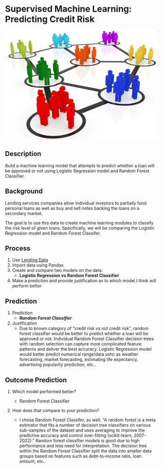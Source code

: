 # Supervised Machine Learning: Predicting Credit Risk

![Google Images](./Images/clustering.jpg)

## Description
Build a machine learning model that attempts to predict whether a loan will be approved or not using Logistic Regression model and Random Forest Classifier.

## Background
Lending services companies allow individual investors to partially fund personal loans as well as buy and sell notes backing the loans on a secondary market. 

The goal is to use this data to create machine learning modules to classify the risk level of given loans. Specifically, we will be comparing the Logistic Regression model and Random Forest Classifer.

## Process

1. Use [Lending Data](./Resources/lending_data.csv)
2. Import data using Pandas
3. Create and compare two models on the data: 
    - <strong>Logistic Regression vs Random Forest Classifier</strong>
4. Make a prediction and provide justification as to which model I think will perform better 

## Prediction
1. Prediction
    - <strong><em>Random Forest Classifier</em></strong>
2. Justification
    - Due to known category of "credit risk vs not credit risk", random forest classifier would be better to predict whether a loan will be approved or not. Individual Random Forest Classifier decision trees with random selection can capture more complicated feature patterns and deliver the best accuracy. Logistic Regression model would better predict numerical range/data ushc as weather forecasting, market forecasting, estimating life expectancy, advertising popularity prediction, etc..

## Outcome Prediction
1. Which model performed better? 
    - Random Forest Classifier

2. How does that compare to your prediction? 
    - I chose Random Forest Classifer, as well. "A random forest is a meta estimator that fits a number of decision tree classifiers on various sub-samples of the dataset and uses averaging to improve the predictive accuracy and control over-fitting (scikit-learn, 2007-2022)." Random forest classifier models is good due to high performance and less need for interpretation. The decision tree within the Random Forest Classifier split the data into smaller data groups based on features such as debt-to-income ratio, loan amount, etc..

